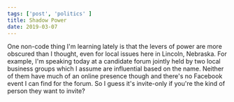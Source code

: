 ```yaml
---
tags: ['post', 'politics' ]
title: Shadow Power
date: 2019-03-07
---
```


One non-code thing I'm learning lately is that the levers of power are more obscured than I thought, even for local issues here in Lincoln, Nebraska. For example, I'm speaking today at a candidate forum jointly held by two local business groups which I assume are influential based on the name. Neither of them have much of an online presence though and there's no Facebook event I can find for the forum. So I guess it's invite-only if you're the kind of person they want to invite?